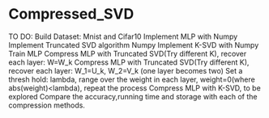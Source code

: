 # Compressed_SVD
TO DO:
  Build Dataset: Mnist and Cifar10
  Implement MLP with Numpy
  Implement Truncated SVD algorithm Numpy
  Implement K-SVD with Numpy
  Train MLP
  Compress MLP with Truncated SVD(Try different K), recover each layer: W=W_k
  Compress MLP with Truncated SVD(Try different K), recover each layer: W_1=U_k, W_2=V_k (one layer becomes two)
  Set a thresh hold: lambda, range over the weight in each layer, weight=0(where abs(weight)<lambda), repeat the process
  Compress MLP with K-SVD, to be explored
  Compare the accuracy,running time and storage with each of the compression methods.
